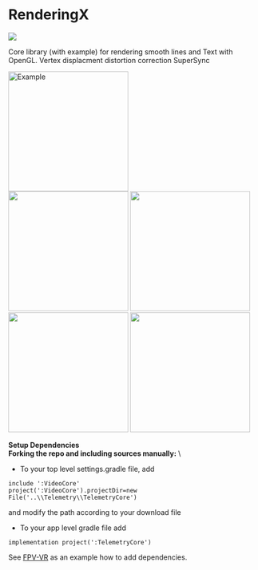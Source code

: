 # RenderingX

[![](https://jitci.com/gh/Consti10/RenderingX/svg)](https://jitci.com/gh/Consti10/RenderingX)

Core library (with example) for rendering smooth lines and Text with OpenGL.
Vertex displacment distortion correction
SuperSync

<img src="https://github.com/Consti10/RenderingX/blob/master/Screenshots/main.png" alt="Example" width="240"/> \
<img src="https://github.com/Consti10/RenderingX/blob/master/Screenshots/smoothText.png" width="240"/> <img src="https://github.com/Consti10/RenderingX/blob/master/Screenshots/smoothIcons.png" width="240"/>
<img src="https://github.com/Consti10/RenderingX/blob/master/Screenshots/smoothLines.png" width="240"/> <img src="https://github.com/Consti10/RenderingX/blob/master/Screenshots/geometry.png" width="240"/>

**Setup Dependencies** \
**Forking the repo and including sources manually:** \
* To your top level settings.gradle file, add
```
include ':VideoCore'
project(':VideoCore').projectDir=new File('..\\Telemetry\\TelemetryCore')
```
and modify the path according to your download file
* To your app level gradle file add
```
implementation project(':TelemetryCore')
```
See [FPV-VR](https://github.com/Consti10/FPV_VR_2018) as an example how to add dependencies.

